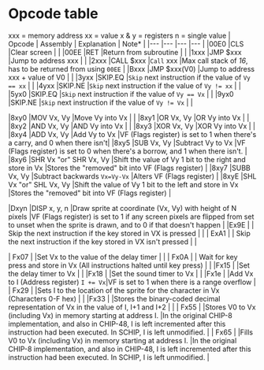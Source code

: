 # Opcode table

xxx = memory address
xx = value
x & y = registers
n = single value
|  Opcode 	|  Assembly 	| Explanation  	|  Note* 	|
|---	|---	|---	|---	|
|00E0   	|CLS   	|Clear screen   	|   	|
|00EE   	|RET   	|Return from subroutine   	|   	|
|1xxx  	|JMP $xxx   	|Jump to address xxx   	|   	|
|2xxx 	|CALL $xxx   	|`Call` xxx |Max call stack of *16*, has to be returned from using `00EE`   	|
|Bxxx	|JMP $xxx(V0)   	|Jump to address xxx + value of V0   	|   	|
|3yxx 	|SKIP.EQ   	|`Skip` next instruction if the value of `Vy == xx` 	|   	|
|4yxx	|SKIP.NE   	|`Skip` next instruction if the value of `Vy != xx`  	|   	|
|5yx0	|SKIP.EQ   	|`Skip` next instruction if the value of `Vy == Vx`	|   	|
|9yx0	|SKIP.NE   	|`Skip` next instruction if the value of `Vy != Vx`	|   	|

|8xy0	|MOV Vx, Vy   	|Move Vy into Vx   	|   	|
|8xy1	|OR Vx, Vy   	|OR Vy into Vx   	|   	|
|8xy2	|AND Vx, Vy   	|AND Vy into Vx    	|   	|
|8xy3	|XOR Vx, Vy   	|XOR Vy into Vx   	|   	|
|8xy4	|ADD Vx, Vy   	|Add Vy to Vx   	|VF (Flags register) is set to 1 when there's a carry, and 0 when there isn't|
|8xy5	|SUB Vx, Vy   	|Subtract Vy to Vx   	|VF (Flags register) is set to 0 when there's a borrow, and 1 when there isn't. 	|
|8xy6	|SHR Vx "or" SHR Vx, Vy 	|Shift the value of Vy 1 bit to the right and store in Vx   	|Stores the "removed" bit into VF (Flags register)	|
|8xy7 	|SUBB Vx, Vy   	|Subtract backwards `Vx=Vy-Vx`   	|Alters VF (Flags register)	|
|8xyE	|SHL Vx "or" SHL Vx, Vy   	|Shift the value of Vy 1 bit to the left and store in Vx    	|Stores the "removed" bit into VF (Flags register)	|

|Dxyn   	|DISP x, y, n   	|Draw sprite at coordinate (Vx, Vy) with height of N pixels   	|VF (Flags register) is set to 1 if any screen pixels are flipped from set to unset when the sprite is drawn, and to 0 if that doesn't happen   	|
|Ex9E   	|   	| Skip the next instruction if the key stored in VX is pressed  	|   	|
| ExA1  	|   	| Skip the next instruction if the key stored in VX isn't pressed  	|   	|

| Fx07  	|   	|Set Vx to the value of the delay timer   	|   	|
| Fx0A  	|   	|  Wait for key press and store in Vx (All instructions halted until key press) 	|   	|
|Fx15   	|   	|Set the delay timer to Vx   	|   	|
|Fx18   	|   	|Set the sound timer to Vx   	|   	|
|Fx1e   	|   	|Add Vx to I (Address register) `I += Vx`|VF is set to 1 when there is a range overflow    	|
| Fx29  	|   	|Sets I to the location of the sprite for the character in Vx (Characters 0-F hex)   	|   	|
|Fx33   	|   	|Stores the binary-coded decimal representation of Vx in the value of I, I+1 and I+2   	|   	|
| Fx55  	|   	|Stores V0 to Vx (including Vx) in memory starting at address I.   	|In the original CHIP-8 implementation, and also in CHIP-48, I is left incremented after this instruction had been executed. In SCHIP, I is left unmodified.   	|
| Fx65  	|   	|Fills V0 to Vx (including Vx) in memory starting at address I.   	|In the original CHIP-8 implementation, and also in CHIP-48, I is left incremented after this instruction had been executed. In SCHIP, I is left unmodified.   	|
